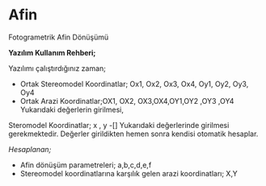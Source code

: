 # Afin
Fotogrametrik Afin Dönüşümü

**Yazılım Kullanım Rehberi;**

Yazılımı çalıştırdığınız zaman;

+ Ortak Stereomodel Koordinatlar; Ox1, Ox2, Ox3, Ox4, Oy1, Oy2, Oy3, Oy4
+ Ortak Arazi Koordinatlar;OX1, OX2, OX3,OX4,OY1,OY2 ,OY3 ,OY4
Yukarıdaki değerlerin girilmesi,

Steromodel Koordinatlar; x , y
-[] Yukarıdaki değerlerinde girilmesi gerekmektedir. Değerler girildikten hemen sonra kendisi otomatik hesaplar.

*Hesaplanan;*
- Afin dönüşüm parametreleri; a,b,c,d,e,f
- Stereomodel koordinatlarına karşılık gelen arazi koordinatları; X,Y
